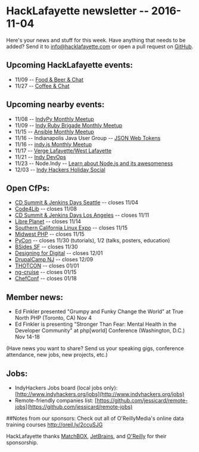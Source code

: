 # HackLafayette newsletter -- 2016-11-04

Here's your news and stuff for this week. Have anything that needs to be added? Send it to info@hacklafayette.com or open a pull request on [GitHub](https://github.com/hacklafayette/newsletter).

## Upcoming HackLafayette events:

* 11/09 -- [Food & Beer & Chat](https://www.meetup.com/hacklafayette/events/qjsqplyvpbmb/)
* 11/27 -- [Coffee & Chat](https://www.meetup.com/hacklafayette/events/pcmxklyvpbkc/)

## Upcoming nearby events:

* 11/08 -- [IndyPy Monthly Meetup](https://www.meetup.com/indypy/events/228228293/)
* 11/09 -- [Indy Ruby Brigade Monthly Meetup](https://www.meetup.com/indyrb/events/234999290/)
* 11/15 -- [Ansible Monthly Meetup](https://www.meetup.com/Ansible-Indianapolis/events/235016216/)
* 11/16 -- Indianapolis Java User Group -- [JSON Web Tokens](https://www.meetup.com/Indianapolis-Java-User-Group/events/233401538/)
* 11/16 -- [indy.js Monthly Meetup](https://www.meetup.com/indyjs/events/233035461/)
* 11/17 -- [Verge Lafayette/West Lafayette](https://www.meetup.com/vergelafayette/events/235020496/)
* 11/21 -- [Indy DevOps](https://www.meetup.com/IndyDevOps/events/228227571/)
* 11/23 -- Node.Indy -- [Learn about Node.js and its awesomeness](https://www.meetup.com/Node-indy/events/234668931/)
* 12/03 -- [Indy Hackers Holiday Social](http://www.indyhackers.org/holiday-social-2016/)

## Open CfPs:
* [CD Summit & Jenkins Days Seattle](https://www.papercall.io/cd-summit-seattle-16) -- closes 11/04
* [Code4Lib](https://docs.google.com/forms/d/e/1FAIpQLSfO29jPWzxt_eAJpZGegcfqRdkiSGRq9131E1rHylDkQZi9cg/viewform) -- closes 11/08
* [CD Summit & Jenkins Days Los Angeles](https://www.papercall.io/cd-summit-socal-16) -- closes 11/11
* [Libre Planet](https://my.fsf.org/lp-call-for-sessions) -- closes 11/14
* [Southern California Linux Expo](https://www.socallinuxexpo.org/scale/15x/cfp) -- closes 11/15
* [Midwest PHP](https://cfp.midwestphp.org/) -- closes 11/15
* [PyCon](https://us.pycon.org/2017/speaking/) -- closes 11/30 (tutorials), 1/2 (talks, posters, education)
* [BSides SF](https://bsidessf.com/cfp.html) -- closes 11/30
* [Designing for Digital](http://designingfordigital.com/speaking-opportunities/) -- closes 12/01
* [DrupalCamp NJ](https://www.drupalcampnj.org/program/sessions/propose) -- closes 12/09
* [THOTCON](http://www.thotcon.org/cfp.html) -- closes 01/01
* [ng-cruise](https://ngcruise.com/#/) -- closes 01/15
* [ChefConf](https://chefconf.chef.io/call-for-presentations/) -- closes 01/18

## Member news:
* Ed Finkler presented "Grumpy and Funky Change the World" at True North PHP (Toronto, CA) Nov 4
* Ed Finkler is presenting "Stronger Than Fear: Mental Health in the Developer Community" at php[world] Conference (Washington, D.C.) Nov 14-18

(Have news you want to share? Send us your speaking gigs, conference attendance, new jobs, new projects, etc.)

## Jobs:
* IndyHackers Jobs board (local jobs only): [http://www.indyhackers.org/jobs](http://www.indyhackers.org/jobs)
* Remote-friendly companies list: [https://github.com/jessicard/remote-jobs](https://github.com/jessicard/remote-jobs)

##Notes from our sponsors:
Check out all of O'ReillyMedia's online data training courses http://oreil.ly/2ccuSJG

HackLafayette thanks [MatchBOX](http://matchboxstudio.org/), [JetBrains](https://www.jetbrains.com/), and [O'Reilly](http://www.oreilly.com/) for their sponsorship.
